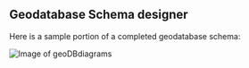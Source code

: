 ## Geodatabase Schema designer
Here is a sample portion of a completed geodatabase schema:

![Image of geoDBdiagrams](http://itsallearth.com/images/geoDBdiagrams.JPG)

